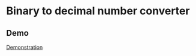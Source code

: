 # Binary to decimal number converter

## Demo
[Demonstration](https://conversorbinarydecimal.netlify.app/)
